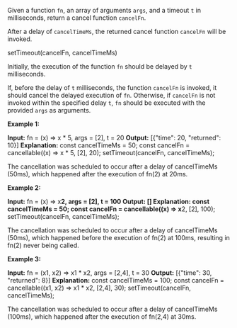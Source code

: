 Given a function  `fn`, an array of arguments `args`, and a timeout `t` in milliseconds, return a cancel function  `cancelFn`.

After a delay of  `cancelTimeMs`, the returned cancel function  `cancelFn`  will be invoked.

setTimeout(cancelFn, cancelTimeMs)

Initially, the execution of the function  `fn`  should be delayed by  `t`  milliseconds.

If, before the delay of  `t`  milliseconds, the function  `cancelFn`  is invoked, it should cancel the delayed execution of  `fn`. Otherwise, if  `cancelFn`  is not invoked within the specified delay  `t`,  `fn`  should be executed with the provided  `args`  as arguments.

**Example 1:**

**Input:** fn = (x) => x * 5, args = [2], t = 20
**Output:** [{"time": 20, "returned": 10}]
**Explanation:** 
const cancelTimeMs = 50;
const cancelFn = cancellable((x) => x * 5, [2], 20);
setTimeout(cancelFn, cancelTimeMs);

The cancellation was scheduled to occur after a delay of cancelTimeMs (50ms), which happened after the execution of fn(2) at 20ms.

**Example 2:**

**Input:** fn = (x) => x**2, args = [2], t = 100
**Output:** []
**Explanation:** 
const cancelTimeMs = 50;
const cancelFn = cancellable((x) => x**2, [2], 100);
setTimeout(cancelFn, cancelTimeMs);

The cancellation was scheduled to occur after a delay of cancelTimeMs (50ms), which happened before the execution of fn(2) at 100ms, resulting in fn(2) never being called.

**Example 3:**

**Input:** fn = (x1, x2) => x1 * x2, args = [2,4], t = 30
**Output:** [{"time": 30, "returned": 8}]
**Explanation:** const cancelTimeMs = 100;
const cancelFn = cancellable((x1, x2) => x1 * x2, [2,4], 30);
setTimeout(cancelFn, cancelTimeMs);

The cancellation was scheduled to occur after a delay of cancelTimeMs (100ms), which happened after the execution of fn(2,4) at 30ms.
